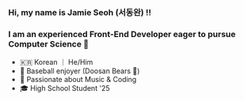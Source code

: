 ### Hi, my name is Jamie Seoh (서동완)  ‼️
### I am an experienced Front-End Developer eager to pursue Computer Science 🌱
- 🇰🇷 Korean ｜ He/Him 
- 🐻 Baseball enjoyer (Doosan Bears 🐻)
- 💪 Passionate about Music & Coding
- 🎓 High School Student '25


  
